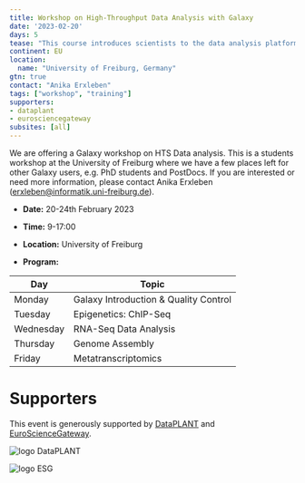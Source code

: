 ```yaml
---
title: Workshop on High-Throughput Data Analysis with Galaxy
date: '2023-02-20'
days: 5
tease: "This course introduces scientists to the data analysis platform Galaxy. The course is a beginner course; there is no requirement of any programming skills."
continent: EU
location:
  name: "University of Freiburg, Germany"
gtn: true
contact: "Anika Erxleben"
tags: ["workshop", "training"]
supporters:
- dataplant
- eurosciencegateway
subsites: [all]
---
```


We are offering a Galaxy workshop on HTS Data analysis. This is a students workshop at the University of Freiburg where we have a few places left for other Galaxy users, e.g. PhD students and PostDocs. If you are interested or need more information, please contact Anika Erxleben (erxleben@informatik.uni-freiburg.de).

* **Date:** 20-24th February 2023
* **Time:** 9-17:00
* **Location:** University of Freiburg

* **Program:**

|Day       | Topic 
|--------- | -------------------------------------
|Monday    | Galaxy Introduction & Quality Control
|Tuesday   |  Epigenetics: ChIP-Seq
|Wednesday | RNA-Seq Data Analysis
|Thursday  | Genome Assembly
|Friday    | Metatranscriptomics


# Supporters

This event is generously supported by [DataPLANT](https://www.nfdi4plants.de/) and [EuroScienceGateway](https://galaxyproject.org/projects/esg/).

<div style="max-width: 250px">

![logo DataPLANT](/images/logos/DataPLANT-logo-transparent.png) 

</div>
<div style="max-width: 500px">

![logo ESG](/images/logos/Eurosciencegateway_logo.png)

</div>